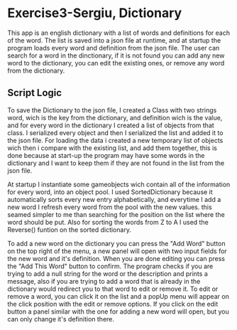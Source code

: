 # Exercise3-Sergiu, Dictionary

This app is an english dictionary with a list of words and definitions for each of the word.
The list is saved into a json file at runtime, and at startup the program loads every word and definition from the json file.
The user can search for a word in the dinctionary, if it is not found you can add any new word to the dictionary, you can edit the existing ones, or remove any word from the dictionary.

## Script Logic

To save the Dictionary to the json file, I created a Class with two strings word, wich is the key from the dictionary, and definition wich is the value, and for every word in the dictionary I created a list of objects from that class. I serialized every object and then I serialized the list and added it to the json file. For loading the data i created a new temporary list of objects wich then i compare with the existing list, and add them together, this is done because at start-up the program may have some words in the dictionary and I want to keep them if they are not found in the list from the json file.

At startup I instantiate some gameobjects wich contain all of the information for every word, into an object pool.
I used SortedDictionary because it automatically sorts every new entry alphabetically, and everytime I add a new word I refresh every word from the pool with the new values. this seamed simpler to me than searching for the position on the list where the word should be put. Also for sorting the words from Z to A I used the Reverse() funtion on the sorted dictionary.

To add a new word on the dictionary you can press the "Add Word" button on the top right of the menu, a new panel will open with two input fields for the new word and it's definition. When you are done editing you can press the "Add This Word" button to confirm. The program checks if you are trying to add a null string for the word or the description and prints a message, also if you are trying to add a word that is already in the dictionary would redirect you to that word to edit or remove it.
To edit or remove a word, you can click it on the list and a popUp menu will appear on the click position with the edit or remove options.
If you click on the edit button a panel similar with the one for adding a new word will open, but you can only change it's definition there.
